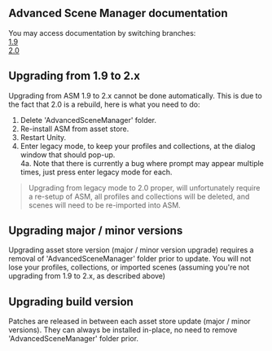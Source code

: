 ## Advanced Scene Manager documentation

You may access documentation by switching branches:\
[1.9](https://github.com/Lazy-Solutions/AdvancedSceneManager/tree/1.9/readme.md)\
[2.0](https://github.com/Lazy-Solutions/AdvancedSceneManager/tree/2.0/readme.md)

## Upgrading from 1.9 to 2.x
Upgrading from ASM 1.9 to 2.x cannot be done automatically. This is due to the fact that 2.0 is a rebuild, here is what you need to do:
1. Delete 'AdvancedSceneManager' folder.
2. Re-install ASM from asset store.
3. Restart Unity.
4. Enter legacy mode, to keep your profiles and collections, at the dialog window that should pop-up.\
4a. Note that there is currently a bug where prompt may appear multiple times, just press enter legacy mode for each.

> Upgrading from legacy mode to 2.0 proper, will unfortunately require a re-setup of ASM, all profiles and collections will be deleted, and scenes will need to be re-imported into ASM.

## Upgrading major / minor versions
Upgrading asset store version (major / minor version upgrade) requires a removal of 'AdvancedSceneManager' folder prior to update. You will not lose your profiles, collections, or imported scenes (assuming you're not upgrading from 1.9 to 2.x, as described above)

## Upgrading build version
Patches are released in between each asset store update (major / minor versions). They can always be installed in-place, no need to remove  'AdvancedSceneManager' folder prior.
